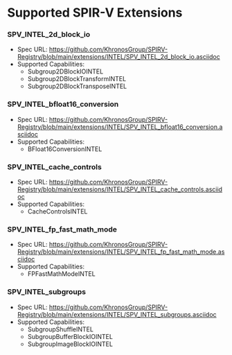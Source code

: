 # Supported SPIR-V Extensions
### SPV_INTEL_2d_block_io
  - Spec URL: https://github.com/KhronosGroup/SPIRV-Registry/blob/main/extensions/INTEL/SPV_INTEL_2d_block_io.asciidoc
  - Supported Capabilities:
    - Subgroup2DBlockIOINTEL
    - Subgroup2DBlockTransformINTEL
    - Subgroup2DBlockTransposeINTEL
### SPV_INTEL_bfloat16_conversion
  - Spec URL: https://github.com/KhronosGroup/SPIRV-Registry/blob/main/extensions/INTEL/SPV_INTEL_bfloat16_conversion.asciidoc
  - Supported Capabilities:
    - BFloat16ConversionINTEL
### SPV_INTEL_cache_controls
  - Spec URL: https://github.com/KhronosGroup/SPIRV-Registry/blob/main/extensions/INTEL/SPV_INTEL_cache_controls.asciidoc
  - Supported Capabilities:
    - CacheControlsINTEL
### SPV_INTEL_fp_fast_math_mode
  - Spec URL: https://github.com/KhronosGroup/SPIRV-Registry/blob/main/extensions/INTEL/SPV_INTEL_fp_fast_math_mode.asciidoc
  - Supported Capabilities:
    - FPFastMathModeINTEL
### SPV_INTEL_subgroups
  - Spec URL: https://github.com/KhronosGroup/SPIRV-Registry/blob/main/extensions/INTEL/SPV_INTEL_subgroups.asciidoc
  - Supported Capabilities:
    - SubgroupShuffleINTEL
    - SubgroupBufferBlockIOINTEL
    - SubgroupImageBlockIOINTEL
